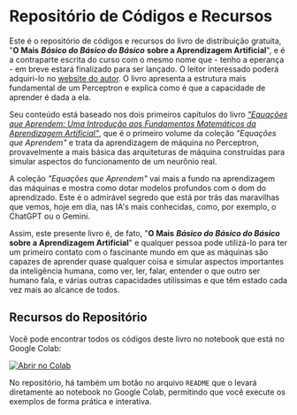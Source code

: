 # Repositório de Códigos e Recursos

Este é o repositório de códigos e recursos do livro de distribuição gratuita, "**O Mais** **_Básico do Básico do Básico_** **sobre a Aprendizagem Artificial**", e é a contraparte escrita do curso com o mesmo nome que - tenho a eperança - em breve estará finalizado para ser lançado. O leitor interessado poderá adquiri-lo no [website do autor](https://aprodrigues.com). O livro apresenta a estrutura mais fundamental de um Perceptron e explica como é que a capacidade de aprender é dada a ela.

Seu conteúdo está baseado nos dois primeiros capítulos do livro [*"Equações que Aprendem: Uma Introdução aos Fundamentos Matemáticos da Aprendizagem Artificial"*](https://aprodrigues.com/perceptron-page.html), que é o primeiro volume da coleção *"Equações que Aprendem"* e trata da aprendizagem de máquina no Perceptron, provavelmente a mais básica das arquiteturas de máquina construídas para simular aspectos do funcionamento de um neurônio real.

A coleção *"Equações que Aprendem"* vai mais a fundo na aprendizagem das máquinas e mostra como dotar modelos profundos com o dom do aprendizado. Este é o admirável segredo que está por trás das maravilhas que vemos, hoje em dia, nas IA's mais conhecidas, como, por exemplo, o ChatGPT ou o Gemini.

Assim, este presente livro é, de fato, "**O Mais** **_Básico do Básico do Básico_** **sobre a Aprendizagem Artificial**" e qualquer pessoa pode utilizá-lo para ter um primeiro contato com o fascinante mundo em que as máquinas são capazes de aprender quase qualquer coisa e simular aspectos importantes da inteligência humana, como ver, ler, falar, entender o que outro ser humano fala, e várias outras capacidades utilíssimas e que têm estado cada vez mais ao alcance de todos.

## Recursos do Repositório

Você pode encontrar todos os códigos deste livro no notebook que está no Google Colab:

[![Abrir no Colab](https://colab.research.google.com/assets/colab-badge.svg)](https://colab.research.google.com/github/aleperrod/perceptron-book/blob/main/notebooks/Basics_of_basics.ipynb)

No repositório, há também um botão no arquivo `README` que o levará diretamente ao notebook no Google Colab, permitindo que você execute os exemplos de forma prática e interativa.

